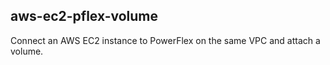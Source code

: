 
## aws-ec2-pflex-volume
Connect an AWS EC2 instance to PowerFlex on the same VPC and attach a volume.
